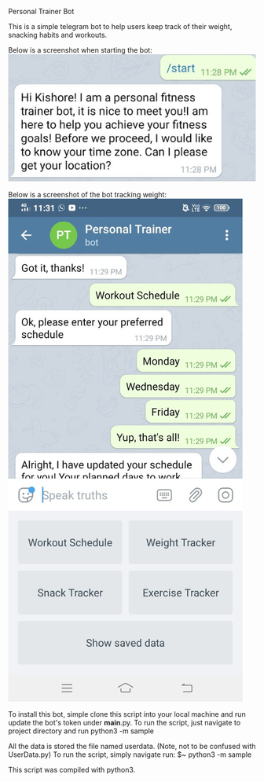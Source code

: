Personal Trainer Bot

This is a simple telegram bot to help users keep track of their weight, snacking habits and workouts.

Below is a screenshot when starting the bot:
![image](image.png)

Below is a screenshot of the bot tracking weight:
![image_1](image_1.png)

To install this bot, simple clone this script into your local machine and run update the bot's token under __main__.py.
To run the script, just navigate to project directory and run
python3 -m sample

All the data is stored the file named userdata. (Note, not to be confused with UserData.py)
To run the script, simply navigate run:
$~ python3 -m sample

This script was compiled with python3.



